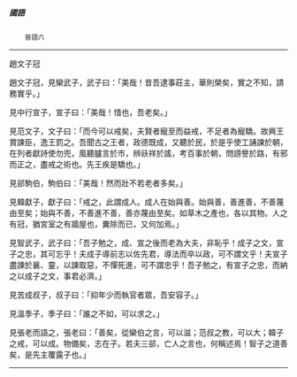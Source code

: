 

##### 國語
　　`晉語六`

* * *

趙文子冠

趙文子冠，見欒武子，武子曰：「美哉！昔吾逮事莊主，華則榮矣，實之不知，請務實乎。」

見中行宣子，宣子曰：「美哉！惜也，吾老矣。」

見范文子，文子曰：「而今可以戒矣，夫賢者寵至而益戒，不足者為寵驕。故興王賞諫臣，逸王罰之。吾聞古之王者，政德既成，又聽於民，於是乎使工誦諫於朝，在列者獻詩使勿兜，風聽臚言於巿，辨祅祥於謠，考百事於朝，問謗譽於路，有邪而正之，盡戒之術也。先王疾是驕也。」

見郤駒伯，駒伯曰：「美哉！然而壯不若老者多矣。」

見韓獻子，獻子曰：「戒之，此謂成人。成人在始與善。始與善，善進善，不善蔑由至矣；始與不善，不善進不善，善亦蔑由至矣。如草木之產也，各以其物。人之有冠，猶宮室之有牆屋也，糞除而已，又何加焉。」

見智武子，武子曰：「吾子勉之，成、宣之後而老為大夫，非恥乎！成子之文，宣子之忠，其可忘乎！夫成子導前志以佐先君，導法而卒以政，可不謂文乎！夫宣子盡諫於襄、靈，以諫取惡，不憚死進，可不謂忠乎！吾子勉之，有宣子之忠，而納之以成子之文，事君必濟。」

見苦成叔子，叔子曰：「抑年少而執官者眾，吾安容子。」

見溫季子，季子曰：「誰之不如，可以求之。」

見張老而語之，張老曰：「善矣，從欒伯之言，可以滋；范叔之教，可以大；韓子之戒，可以成。物備矣，志在子。若夫三郤，亡人之言也，何稱述焉！智子之道善矣，是先主覆露子也。」

* * *

